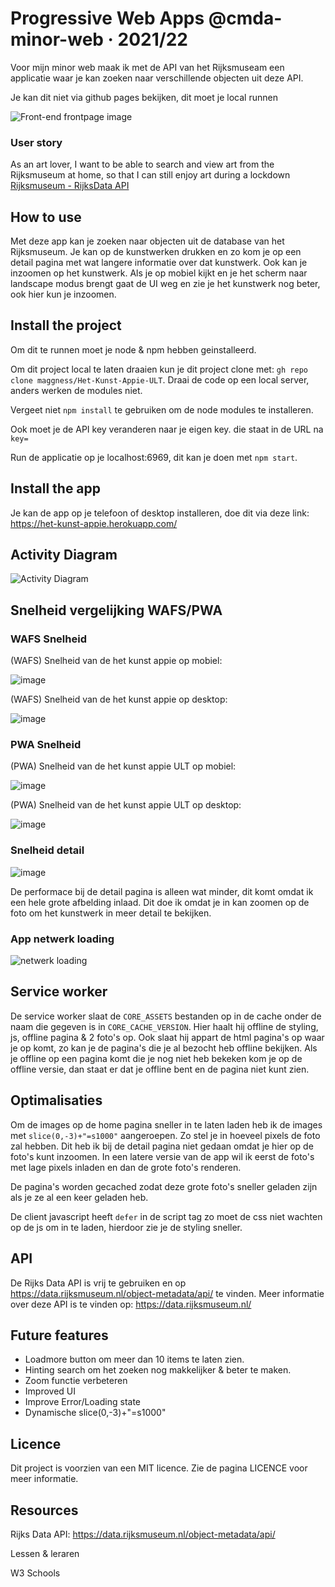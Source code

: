 # Progressive Web Apps @cmda-minor-web · 2021/22

Voor mijn minor web maak ik met de API van het Rijksmuseam een applicatie waar je kan zoeken naar verschillende objecten uit deze API.

Je kan dit niet via github pages bekijken, dit moet je local runnen

![Front-end frontpage image](https://user-images.githubusercontent.com/30145681/157264964-a8900826-9802-4eb3-a5a7-f0be3a5e7089.png)

### User story

As an art lover, I want to be able to search and view art from the Rijksmuseum at home, so that I can still enjoy art during a lockdown [Rijksmuseum - RijksData API](https://github.com/cmda-minor-web/web-app-from-scratch-2122/blob/main/course/rijksmuseum.md)

## How to use

Met deze app kan je zoeken naar objecten uit de database van het Rijksmuseum. Je kan op de kunstwerken drukken en zo kom je op een detail pagina met wat langere informatie over dat kunstwerk. Ook kan je inzoomen op het kunstwerk. Als je op mobiel kijkt en je het scherm naar landscape modus brengt gaat de UI weg en zie je het kunstwerk nog beter, ook hier kun je inzoomen.

## Install the project

Om dit te runnen moet je node & npm hebben geinstalleerd.

Om dit project local te laten draaien kun je dit project clone met: `gh repo clone maggness/Het-Kunst-Appie-ULT`. Draai de code op een local server, anders werken de modules niet.

Vergeet niet `npm install` te gebruiken om de node modules te installeren.

Ook moet je de API key veranderen naar je eigen key. die staat in de URL na `key=`

Run de applicatie op je localhost:6969, dit kan je doen met `npm start`.

## Install the app

Je kan de app op je telefoon of desktop installeren, doe dit via deze link: https://het-kunst-appie.herokuapp.com/
 

## Activity Diagram

![Activity Diagram](https://user-images.githubusercontent.com/30145681/162433702-7b9e2509-9ff7-4fca-95f8-14fe86fcd5dc.png)

## Snelheid vergelijking WAFS/PWA

### WAFS Snelheid

(WAFS) Snelheid van de het kunst appie op mobiel: 

![image](https://user-images.githubusercontent.com/30145681/161752912-dc3fa21d-e44a-4fdf-9dbf-e94b4bdd0f7f.png)

(WAFS) Snelheid van de het kunst appie op desktop: 

![image](https://user-images.githubusercontent.com/30145681/161753076-278046a9-297c-48c1-b48b-8bb84db3bd2a.png)

### PWA Snelheid

(PWA) Snelheid van de het kunst appie ULT op mobiel: 

![image](https://user-images.githubusercontent.com/30145681/161752352-74b4eab9-02ac-41cb-a6b7-406d33a42e1c.png)

(PWA) Snelheid van de het kunst appie ULT op desktop:

![image](https://user-images.githubusercontent.com/30145681/161754275-bec15155-12ae-483e-ba4b-30d639cc3f3b.png)


### Snelheid detail

![image](https://user-images.githubusercontent.com/30145681/161754026-3a83f2d6-3a52-4d8c-969e-feb917388870.png)

De performace bij de detail pagina is alleen wat minder, dit komt omdat ik een hele grote afbelding inlaad. Dit doe ik omdat je in kan zoomen op de foto om het kunstwerk in meer detail te bekijken.

### App netwerk loading
![netwerk loading](https://user-images.githubusercontent.com/30145681/162408131-77c8e5be-24a5-44b2-a4fc-682493063a50.png)

## Service worker

De service worker slaat de `CORE_ASSETS` bestanden op in de cache onder de naam die gegeven is in `CORE_CACHE_VERSION`. Hier haalt hij offline de styling, js, offline pagina &  2 foto's op. Ook slaat hij appart de html pagina's op waar je op komt, zo kan je de pagina's die je al bezocht heb offline bekijken. Als je offline op een pagina komt die je nog niet heb bekeken kom je op de offline versie, dan staat er dat je offline bent en de pagina niet kunt zien.

## Optimalisaties

Om de images op de home pagina sneller in te laten laden heb ik de images met `slice(0,-3)+"=s1000"` aangeroepen. Zo stel je in hoeveel pixels de foto zal hebben. Dit heb ik bij de detail pagina niet gedaan omdat je hier op de foto's kunt inzoomen. In een latere versie van de app wil ik eerst de foto's met lage pixels inladen en dan de grote foto's renderen. 

De pagina's worden gecached zodat deze grote foto's sneller geladen zijn als je ze al een keer geladen heb.

De client javascript heeft `defer` in de script tag zo moet de css niet wachten op de js om in te laden, hierdoor zie je de styling sneller.

## API 

De Rijks Data API is vrij te gebruiken en op https://data.rijksmuseum.nl/object-metadata/api/ te vinden. Meer informatie over deze API is te vinden op: https://data.rijksmuseum.nl/

## Future features

- Loadmore button om meer dan 10 items te laten zien.
- Hinting search om het zoeken nog makkelijker & beter te maken.
- Zoom functie verbeteren
- Improved UI
- Improve Error/Loading state
- Dynamische slice(0,-3)+"=s1000"

## Licence

Dit project is voorzien van een MIT licence. Zie de pagina LICENCE voor meer informatie.

## Resources

Rijks Data API: https://data.rijksmuseum.nl/object-metadata/api/

Lessen & leraren

W3 Schools
